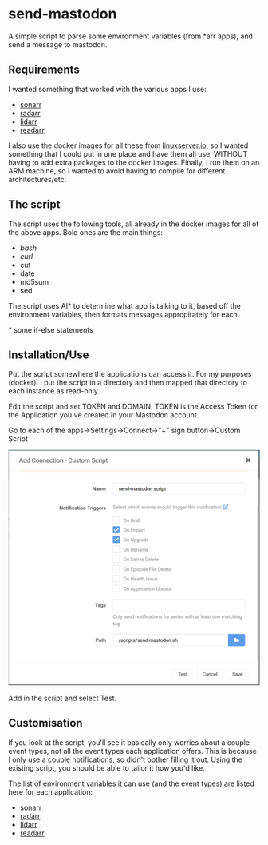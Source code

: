 # send-mastodon
A simple script to parse some environment variables (from *arr apps), and send a message to mastodon.

## Requirements
I wanted something that worked with the various apps I use:
- [sonarr](https://sonarr.tv/)
- [radarr](https://radarr.video/)
- [lidarr](https://lidarr.audio/)
- [readarr](https://readarr.com)

I also use the docker images for all these from [linuxserver.io](https://www.linuxserver.io/), so I wanted something that I could put in one place and have them all use, WITHOUT having to add extra packages to the docker images. Finally, I run them on an ARM machine, so I wanted to avoid having to compile for different architectures/etc.

## The script
The script uses the following tools, all already in the docker images for all of the above apps. Bold ones are the main things:
- *bash*
- *curl*
- cut
- date
- md5sum
- sed

The script uses AI* to determine what app is talking to it, based off the environment variables, then formats messages appropirately for each.

\* some if-else statements

## Installation/Use
Put the script somewhere the applications can access it. For my purposes (docker), I put the script in a directory and then mapped that directory to each instance as read-only.

Edit the script and set TOKEN and DOMAIN. TOKEN is the Access Token for the Application you've created in your Mastodon account.

Go to each of the apps->Settings->Connect->"+" sign button->Custom Script

![Screenshot of settings in sonarr](assets/images/sonarr-custom-script.png "Screenshot of settings in sonarr")

Add in the script and select Test.

## Customisation
If you look at the script, you'll see it basically only worries about a couple event types, not all the event types each application offers. This is because I only use a couple notifications, so didn't bother filling it out.  Using the existing script, you should be able to tailor it how you'd like.

The list of environment variables it can use (and the event types) are listed here for each application:
- [sonarr](https://wiki.servarr.com/sonarr/custom-scripts)
- [radarr](https://wiki.servarr.com/radarr/custom-scripts)
- [lidarr](https://wiki.servarr.com/lidarr/custom-scripts)
- [readarr](https://wiki.servarr.com/readarr/custom-scripts)